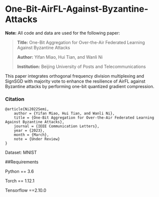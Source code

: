 # One-Bit-AirFL-Against-Byzantine-Attacks

**Note:** All code and data are used for the following paper:
> **Title:** One-Bit Aggregation for Over-the-Air Federated Learning Against Byzantine Attacks
>
> **Author:** Yifan Miao, Hui Tian, and Wanli Ni
>
> **Institution:**  Beijing University of Posts and Telecommunications

This paper integrates orthogonal frequency division multiplexing and SignSGD with majority vote to enhance the resilience of AirFL against Byzantine attacks by performing one-bit quantized gradient compression.

### Citation

```
@article{Ni2022Semi,
    author = {Yifan Miao, Hui Tian, and Wanli Ni},
    title = {One-Bit Aggregation for Over-the-Air Federated Learning Against Byzantine Attacks},
    journal = {IEEE Communication Letters},
    year = {2023},
    month = {March},
    note = {Under Review}
}
```

Dataset: MNIST

##Requirements

Python == 3.6

Torch == 1.12.1

Tensorflow ==2.10.0
